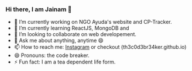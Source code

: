 ### Hi there, I am Jainam 👋

- 🔭 I’m currently working on NGO Ayuda's website and CP-Tracker.
- 🌱 I’m currently learning ReactJS, MongoDB and 
- 👯 I’m looking to collaborate on web developement.
- 💬 Ask me about anything, anytime 😄 
- 📫 How to reach me: [Instagram](https://www.instagram.com/_the_apollyon_/) or checkout (th3c0d3br34ker.github.io)
- 😄 Pronouns: the code breaker.
- ⚡ Fun fact: I am a tea dependent life form.
